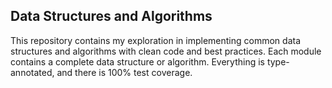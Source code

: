 ## Data Structures and Algorithms
This repository contains my exploration in implementing common data structures and algorithms with clean code and best practices. Each module contains a complete data structure or algorithm. Everything is type-annotated, and there is 100% test coverage.
